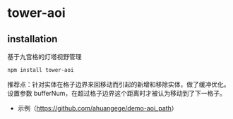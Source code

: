 tower-aoi
===========================


## installation
基于九宫格的灯塔视野管理
```bash
npm install tower-aoi
```

推荐点：针对实体在格子边界来回移动而引起的新增和移除实体，做了缓冲优化。设置参数 bufferNum，在超过格子边界这个距离时才被认为移动到了下一格子。

* 示例（<https://github.com/ahuangege/demo-aoi_path>）